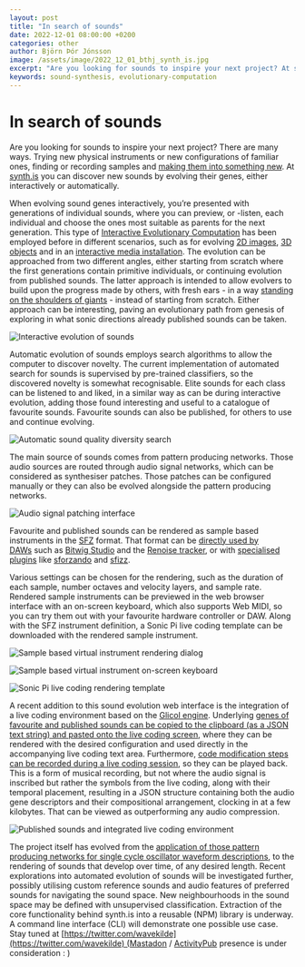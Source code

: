 ```yaml
---
layout: post
title: "In search of sounds"
date: 2022-12-01 08:00:00 +0200
categories: other
author: Björn Þór Jónsson
image: /assets/image/2022_12_01_bthj_synth_is.jpg
excerpt: "Are you looking for sounds to inspire your next project? At synth.is you can discover new sounds by evolving their genes, either interactively or automatically."
keywords: sound-synthesis, evolutionary-computation
---
```


In search of sounds
===================

Are you looking for sounds to inspire your next project? There are many ways. Trying new physical instruments or new configurations of familiar ones, finding or recording samples and [making them into something new](https://youtu.be/5QwOpRh-IfI). At [synth.is](https://synth.is) you can discover new sounds by evolving their genes, either interactively or automatically.

When evolving sound genes interactively, you’re presented with generations of individual sounds, where you can preview, or -listen, each individual and choose the ones most suitable as parents for the next generation. This type of [Interactive Evolutionary Computation](https://en.wikipedia.org/wiki/Interactive_evolutionary_computation) has been employed before in different scenarios, such as for evolving [2D images](https://nbenko1.github.io), [3D objects](https://www.shapeways.com/blog/archives/972-interview-with-jeff-clune-on-endlessforms-the-evolution-of-objects-for-3d-printing.html) and in an [interactive media installation](https://www.karlsims.com/galapagos/). The evolution can be approached from two different angles, either starting from scratch where the first generations contain primitive individuals, or continuing evolution from published sounds. The latter approach is intended to allow evolvers to build upon the progress made by others, with fresh ears - in a way [standing on the shoulders of giants](https://en.wikipedia.org/wiki/Standing_on_the_shoulders_of_giants) - instead of starting from scratch. Either approach can be interesting, paving an evolutionary path from genesis of exploring in what sonic directions already published sounds can be taken.

![Interactive evolution of sounds](https://www.uio.no/english/studies/programmes/SMC-master/blog/assets/image/2022-12-01_bthj_synth_is_image5.png)

Automatic evolution of sounds employs search algorithms to allow the computer to discover novelty. The current implementation of automated search for sounds is supervised by pre-trained classifiers, so the discovered novelty is somewhat recognisable. Elite sounds for each class can be listened to and liked, in a similar way as can be during interactive evolution, adding those found interesting and useful to a catalogue of favourite sounds. Favourite sounds can also be published, for others to use and continue evolving.

![Automatic sound quality diversity search](https://www.uio.no/english/studies/programmes/SMC-master/blog/assets/image/2022-12-01_bthj_synth_is_image1.png)

The main source of sounds comes from pattern producing networks. Those audio sources are routed through audio signal networks, which can be considered as synthesiser patches. Those patches can be configured manually or they can also be evolved alongside the pattern producing networks.

![Audio signal patching interface](https://www.uio.no/english/studies/programmes/SMC-master/blog/assets/image/2022-12-01_bthj_synth_is_image6.png)

Favourite and published sounds can be rendered as sample based instruments in the [SFZ](https://sfzformat.com) format. That format can be [directly used by DAWs](https://sfzformat.com/software/players/%23import-from-sfz) such as [Bitwig Studio](https://www.bitwig.com) and the [Renoise tracker](https://www.renoise.com), or with [specialised plugins](https://sfzformat.com/software/players/%23players) like [sforzando](https://plogue.com/products/sforzando.html) and [sfizz](https://sfz.tools/sfizz/).

Various settings can be chosen for the rendering, such as the duration of each sample, number octaves and velocity layers, and sample rate. Rendered sample instruments can be previewed in the web browser interface with an on-screen keyboard, which also supports Web MIDI, so you can try them out with your favourite hardware controller or DAW. Along with the SFZ instrument definition, a Sonic Pi live coding template can be downloaded with the rendered sample instrument.

![Sample based virtual instrument rendering dialog](https://www.uio.no/english/studies/programmes/SMC-master/blog/assets/image/2022-12-01_bthj_synth_is_image2.png)

![Sample based virtual instrument on-screen keyboard](https://www.uio.no/english/studies/programmes/SMC-master/blog/assets/image/2022-12-01_bthj_synth_is_image7.png)

![Sonic Pi live coding rendering template](https://www.uio.no/english/studies/programmes/SMC-master/blog/assets/image/2022-12-01_bthj_synth_is_image4.png)

A recent addition to this sound evolution web interface is the integration of a live coding environment based on the [Glicol engine](https://glicol.js.org). Underlying [genes of favourite and published sounds can be copied to the clipboard (as a JSON text string) and pasted onto the live coding screen](https://youtu.be/snvrDq1dduM), where they can be rendered with the desired configuration and used directly in the accompanying live coding text area. Furthermore, [code modification steps can be recorded during a live coding session](https://youtu.be/Dj_X5sV_zD0), so they can be played back. This is a form of musical recording, but not where the audio signal is inscribed but rather the symbols from the live coding, along with their temporal placement, resulting in a JSON structure containing both the audio gene descriptors and their compositional arrangement, clocking in at a few kilobytes. That can be viewed as outperforming any audio compression.

![Published sounds and integrated live coding environment](https://www.uio.no/english/studies/programmes/SMC-master/blog/assets/image/2022-12-01_bthj_synth_is_image3.png)

The project itself has evolved from the [application of those pattern producing networks for single cycle oscillator waveform descriptions](https://scholar.google.com/citations?view_op=view_citation&hl=en&user=v3xOrZsAAAAJ&citation_for_view=v3xOrZsAAAAJ:fPk4N6BV_jEC), to the rendering of sounds that develop over time, of any desired length. Recent explorations into automated evolution of sounds will be investigated further, possibly utilising custom reference sounds and audio features of preferred sounds for navigating the sound space. New neighbourhoods in the sound space may be defined with unsupervised classification. Extraction of the core functionality behind synth.is into a reusable (NPM) library is underway. A command line interface (CLI) will demonstrate one possible use case. Stay tuned at [https://twitter.com/wavekilde](https://twitter.com/wavekilde) (Mastadon / [ActivityPub](https://activitypub.rocks) presence is under consideration : )
